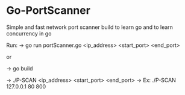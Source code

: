 # Go-PortScanner

Simple and fast network port scanner build to learn go and to learn concurrency in go

Run:
-> go run portScanner.go <ip_address> <start_port> <end_port>

or

-> go build

-> ./P-SCAN <ip_address> <start_port> <end_port> -> Ex: ./P-SCAN 127.0.0.1 80 800
